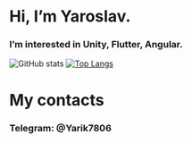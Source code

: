 # Hi, I’m Yaroslav.
### I’m interested in Unity, Flutter, Angular.
![GitHub stats](https://github-readme-stats.vercel.app/api?username=Yarik8706&theme=material-palenight&show_icons=true)
[![Top Langs](https://github-readme-stats.vercel.app/api/top-langs/?username=Yarik8706&theme=material-palenight&langs_count=8&layout=compact)](https://github.com/anuraghazra/github-readme-stats)
# My contacts                                             
### Telegram: @Yarik7806

<!---
Yarik8706/Yarik8706 is a ✨ special ✨ repository because its `README.md` (this file) appears on your GitHub profile.
You can click the Preview link to take a look at your changes.
--->
